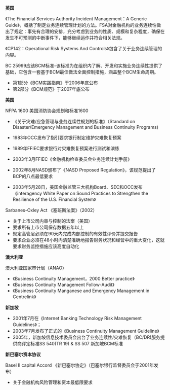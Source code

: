 **英国**

《The Financial Services Authority Incident Management：A Generic Guide》，概括了制定业务连续管理计划的方法。FSA对金融机构的业务连续性做出了规定：事先有合理的安排，充分考虑到业务的性质、规模和复杂程度，确保在发生不可预测的中断事件下，能够继续运作并符合相关法规。

《CP142：Operational Risk Systems And Controls》包含了关于业务连续管理的内容。

BC 25999应该BCM标准-该标准为在组织内了解、开发和实施业务连续性提供了基础，它包含一套基于BCM最佳做法全面控制措施，涵盖整个BCM生命周期。

* 第1部分《BCM实践指南》于2006年底公布
* 第2部分《BCM规范》于2007年底公布

**美国**

NFPA 1600 美国消防协会规划和标准1600

* 《关于灾难/应急管理与业务连续性规划的标准》（Standard on Disaster/Emergency Management and Business Continuity Programs\)

* 1983年OCC发布了指引要求银行制定维护灾难恢复预案

* 1989年FFIEC要求银行对灾难恢复预案进行测试和演练

* 2003年3月FFIEC《金融机构检查委员会业务连续计划手册》
* 2002年8月NASD颁布了《NASD Proposed Regulation》，该规范提出了BCP的八点最低要求
* 2003年5月28日，美国金融监管三大机构Board、SEC和OCC发布《interagency White Paper on Sound Practices to Strengthen the Resilience of the U.S. Financial System》

Sarbanes-Oxley Act 《塞班斯法案》（2002）

* 关于上市公司内审与控制的法案（美国）
* 要求所有上市公司保存数据五年以上
* 规定高管层必须在90天内完成内部控制的有效性评价并提交报告
* 要求企业必须在48小时内清楚准确地报告财务状况和经营中的重大变化，这就要求财务监控措施应该高度自动化

**澳大利亚**

澳大利亚国家审计局（ANAO）

* 《Business Continuity Management，2000 Better practice》
* 《Business Continuity Management Follow-Audit》
* 《Business Continuity Manganese and Emergency Management in Centrelink》

**新加坡**

* 2001年7月在《Internet Banking Technology Risk Management Guidelines》；
* 2003年7月发布了正式的《Business Continuity Management Guideline》
* 2005年，新加坡信息技术委员会出台了业务连续性/灾难恢复（BC/DR\)服务提供商评定标准SS 540\(TR 19\) & SS 507 新加坡BCM标准

**新巴塞尔资本协议**

Basel II capital Accord 《新巴塞尔协定》（巴塞尔银行监督委员会于2001年发布）

* 关于金融机构风险管理和资本最低限要求



